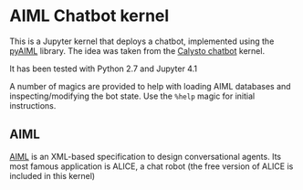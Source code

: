# AIML Chatbot kernel #

This is a Jupyter kernel that deploys a chatbot, implemented using the 
[pyAIML][] library. The idea was taken from the [Calysto chatbot][] kernel.

It has been tested with Python 2.7 and Jupyter 4.1

A number of magics are provided to help with loading AIML databases and 
inspecting/modifying the bot state. Use the `%help` magic for initial 
instructions.


## AIML ##

[AIML][] is an XML-based specification to design conversational agents. Its 
most famous application is ALICE, a chat robot (the free version of ALICE is 
included in this kernel)


   [pyAIML]: https://github.com/creatorrr/pyAIML
   [Calysto chatbot]: https://github.com/Calysto/calysto_chatbot
   [AIML]: http://www.alicebot.org/aiml.html


